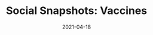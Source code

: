 ---
title: "Social Snapshots: Vaccines"
show_title_on_cover: false
date: "2021-04-18"
version: 4
volume: 1
issue: 1
category: "Social Snapshots"
format: "comic-strip-v2022_2"
synopsis: "Zeanne teaches Zene how to remain calm during vaccines."
download_link: "https://drive.google.com/file/d/1mprlaDW9fNs1hZFJwPRn4yB1BEATLpn6/view?usp=sharing"
url: ""
modes_v2: [
    {mode_name: "Original", scenes: ["0", "1-Original"]},
    {mode_name: "With Face Masks", scenes: ["0", "1-With Face Masks"]},
    {mode_name: "With Double Face Masks", scenes: ["0", "1-With Double Face Masks"]},
    {mode_name: "With Double Face Masks and Face Shields", scenes: ["0", "1-With Double Face Masks and Face Shields"]}
]
---